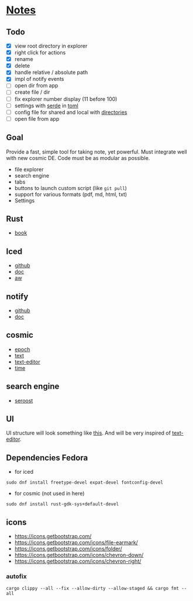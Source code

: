 # [Notes](https://github.com/wiiznokes/notes-rs)

## Todo

- [x] view root directory in explorer
- [x] right click for actions
- [x] rename
- [x] delete
- [x] handle relative / absolute path
- [x] impl of notify events
- [ ] open dir from app
- [ ] create file / dir
- [ ] fix explorer number display (11 before 100)
- [ ] settings with [serde](https://github.com/serde-rs/serde) in [toml](https://github.com/toml-rs/toml)
- [ ] config file for shared and local with [directories](https://github.com/dirs-dev/directories-rs)
- [ ] open file from app

## Goal

Provide a fast, simple tool for taking note, yet powerful. Must integrate well with new cosmic DE. Code must be as
modular as possible.

- file explorer
- search engine
- tabs
- buttons to launch custom script (like `git pull`)
- support for various formats (pdf, md, html, txt)
- Settings

## Rust

- [book](https://doc.rust-lang.org/book/ch00-00-introduction.html)

## Iced

- [github](https://github.com/iced-rs/iced)
- [doc](https://docs.rs/iced/latest/iced/)
- [aw](https://github.com/iced-rs/iced_aw)

## notify

- [github](https://github.com/notify-rs/notify)
- [doc](https://docs.rs/notify/6.0.0/notify/)

## cosmic

- [epoch](https://github.com/pop-os/cosmic-epoch)
- [text](https://github.com/pop-os/cosmic-text)
- [text-editor](https://github.com/pop-os/cosmic-text-editor)
- [time](https://github.com/pop-os/cosmic-time)

## search engine

- [seroost](https://github.com/tsoding/seroost)

## UI

UI structure will look something like [this](./asset/app.pdf).
And will be very inspired of [text-editor](https://github.com/pop-os/cosmic-text-editor).

## Dependencies Fedora

- for iced

```
sudo dnf install freetype-devel expat-devel fontconfig-devel
```

- for cosmic (not used in here)

```
sudo dnf install rust-gdk-sys+default-devel
```

## icons

- https://icons.getbootstrap.com/
- https://icons.getbootstrap.com/icons/file-earmark/
- https://icons.getbootstrap.com/icons/folder/
- https://icons.getbootstrap.com/icons/chevron-down/
- https://icons.getbootstrap.com/icons/chevron-right/


### autofix
```
cargo clippy --all --fix --allow-dirty --allow-staged && cargo fmt --all
```
